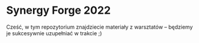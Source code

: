 # Synergy Forge 2022

Cześć, w tym repozytorium znajdziecie materiały z warsztatów – będziemy je sukcesywnie uzupełniać w trakcie ;)
